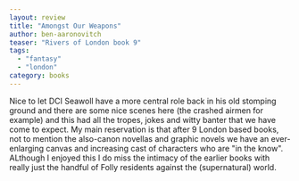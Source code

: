 ```yaml
---
layout: review
title: "Amongst Our Weapons"
author: ben-aaronovitch
teaser: "Rivers of London book 9"
tags:
  - "fantasy"
  - "london"
category: books
---
```


Nice to let DCI Seawoll have a more central role back in his old stomping ground and there are 
some nice scenes here (the crashed airmen for example) and this had all the tropes, jokes
and witty banter that we have come to expect. My main reservation is that after 9 London
based books, not to mention the also-canon novellas and graphic novels we have an
ever-enlarging canvas and increasing cast of characters who are "in the know". ALthough
I enjoyed this I do miss the intimacy of the earlier books with really just the
handful of Folly residents against the (supernatural) world.
